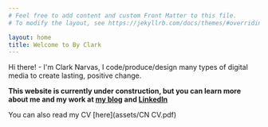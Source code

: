 ```yaml
---
# Feel free to add content and custom Front Matter to this file.
# To modify the layout, see https://jekyllrb.com/docs/themes/#overriding-theme-defaults

layout: home
title: Welcome to By Clark
---
```


Hi there! - I'm Clark Narvas, I code/produce/design many types of digital media to create lasting, positive change.

**This website is currently under construction, but you can learn more about me and my work at [my blog](https://clarknarvas.com) and [LinkedIn](https//linkedin.com/in/clarknarvas)**

You can also read my CV [here](assets/CN CV.pdf)